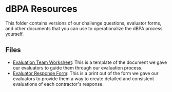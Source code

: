 # dBPA Resources

This folder contains versions of our challenge questions, evaluator forms, and other documents that you can use to operationalize the dBPA process yourself.

## Files

- [Evaluation Team Worksheet](https://github.com/GSA/coe-discovery-bpa/blob/dBPA-resources/BPA/Resources/Evaluation-Team-Worksheet.docx): This is a template of the document we gave our evaluators to guide them through our evaluation process.
- [Evaluator Response Form](https://github.com/GSA/coe-discovery-bpa/blob/dBPA-resources/BPA/Resources/Evaluator-Response-Form.pdf): This is a print out of the form we gave our evaluators to provide them a way to create detailed and consistent evaluations of each contractor's response.
